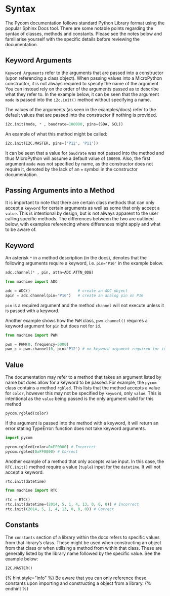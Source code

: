 # Syntax

The Pycom documentation follows standard Python Library format using the popular Sphinx Docs tool. There are some notable points regarding the syntax of classes, methods and constants. Please see the notes below and familiarise yourself with the specific details before reviewing the documentation.

## Keyword Arguments

`Keyword Arguments` refer to the arguments that are passed into a constructor \(upon referencing a class object\). When passing values into a MicroPython constructor, it is not always required to specify the name of the argument. You can instead rely on the order of the arguments passed as to describe what they refer to. In the example below, it can be seen that the argument `mode` is passed into the `i2c.init()` method without specifying a name.

The values of the arguments \(as seen in the examples/docs\) refer to the default values that are passed into the constructor if nothing is provided.

```python
i2c.init(mode, * , baudrate=100000, pins=(SDA, SCL))
```

An example of what this method might be called:

```python
i2c.init(I2C.MASTER, pins=('P12', 'P11'))
```

It can be seen that a value for `baudrate` was not passed into the method and thus MicroPython will assume a default value of `100000`. Also, the first argument `mode` was not specified by name, as the constructor does not require it, denoted by the lack of an `=` symbol in the constructor documentation.

## Passing Arguments into a Method

It is important to note that there are certain class methods that can only accept a `keyword` for certain arguments as well as some that only accept a `value`. This is intentional by design, but is not always apparent to the user calling specific methods. The differences between the two are outlined below, with examples referencing where differences might apply and what to be aware of.

## Keyword

An asterisk `*` in a method description \(in the docs\), denotes that the following arguments require a keyword, i.e. `pin='P16'` in the example below.

```python
adc.channel(* , pin, attn=ADC.ATTN_0DB)
```

```python
from machine import ADC

adc = ADC()                     # create an ADC object
apin = adc.channel(pin='P16')   # create an analog pin on P16
```

`pin` is a required argument and the method `channel` will not execute unless it is passed with a keyword.

Another example shows how the `PWM` class, `pwm.channel()` requires a keyword argument for `pin` but does not for `id`.

```python
from machine import PWM

pwm = PWM(0, frequency=5000)
pwm_c = pwm.channel(0, pin='P12') # no keyword argument required for id (0) but is required for pin (pin='P12')
```

## Value

The documentation may refer to a method that takes an argument listed by name but does allow for a keyword to be passed. For example, the `pycom` class contains a method `rgbled`. This lists that the method accepts a value for `color`, however this may not be specified by `keyword`, only `value`. This is intentional as the `value` being passed is the only argument valid for this method

```python
pycom.rgbled(color)
```

If the argument is passed into the method with a keyword, it will return an error stating TypeError: function does not take keyword arguments.

```python
import pycom

pycom.rgbled(color=0xFF0000) # Incorrect
pycom.rgbled(0xFF0000) # Correct
```

Another example of a method that only accepts value input. In this case, the `RTC.init()` method require a value \(`tuple`\) input for the `datetime`. It will not accept a keyword.

```python
rtc.init(datetime)
```

```python
from machine import RTC

rtc = RTC()
rtc.init(datetime=(2014, 5, 1, 4, 13, 0, 0, 0)) # Incorrect
rtc.init((2014, 5, 1, 4, 13, 0, 0, 0)) # Correct
```

## Constants

The `constants` section of a library within the docs refers to specific values from that library’s class. These might be used when constructing an object from that class or when utilising a method from within that class. These are generally listed by the library name followed by the specific value. See the example below:

```python
I2C.MASTER()
```

{% hint style="info" %}
Be aware that you can only reference these constants upon importing and constructing a object from a library.
{% endhint %}
